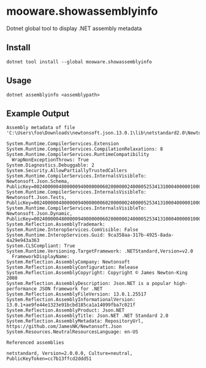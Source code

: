 # mooware.showassemblyinfo

Dotnet global tool to display .NET assembly metadata

## Install

    dotnet tool install --global mooware.showassemblyinfo

## Usage

    dotnet assemblyinfo <assemblypath>

## Example Output

    Assembly metadata of file 'C:\Users\foo\Downloads\newtonsoft.json.13.0.1\lib\netstandard2.0\Newtonsoft.Json.dll'

    System.Runtime.CompilerServices.Extension
    System.Runtime.CompilerServices.CompilationRelaxations: 8
    System.Runtime.CompilerServices.RuntimeCompatibility
      WrapNonExceptionThrows: True
    System.Diagnostics.Debuggable: 2
    System.Security.AllowPartiallyTrustedCallers
    System.Runtime.CompilerServices.InternalsVisibleTo: Newtonsoft.Json.Schema, PublicKey=0024000004800000940000000602000000240000525341310004000001000100f561df277c6c0b497d629032b410cdcf286e537c054724f7ffa0164345f62b3e642029d7a80cc351918955328c4adc8a048823ef90b0cf38ea7db0d729caf2b633c3babe08b0310198c1081995c19029bc675193744eab9d7345b8a67258ec17d112cebdbbb2a281487dceeafb9d83aa930f32103fbe1d2911425bc5744002c7
    System.Runtime.CompilerServices.InternalsVisibleTo: Newtonsoft.Json.Tests, PublicKey=0024000004800000940000000602000000240000525341310004000001000100f561df277c6c0b497d629032b410cdcf286e537c054724f7ffa0164345f62b3e642029d7a80cc351918955328c4adc8a048823ef90b0cf38ea7db0d729caf2b633c3babe08b0310198c1081995c19029bc675193744eab9d7345b8a67258ec17d112cebdbbb2a281487dceeafb9d83aa930f32103fbe1d2911425bc5744002c7
    System.Runtime.CompilerServices.InternalsVisibleTo: Newtonsoft.Json.Dynamic, PublicKey=0024000004800000940000000602000000240000525341310004000001000100cbd8d53b9d7de30f1f1278f636ec462cf9c254991291e66ebb157a885638a517887633b898ccbcf0d5c5ff7be85a6abe9e765d0ac7cd33c68dac67e7e64530e8222101109f154ab14a941c490ac155cd1d4fcba0fabb49016b4ef28593b015cab5937da31172f03f67d09edda404b88a60023f062ae71d0b2e4438b74cc11dc9
    System.Reflection.AssemblyTrademark:
    System.Runtime.InteropServices.ComVisible: False
    System.Runtime.InteropServices.Guid: 9ca358aa-317b-4925-8ada-4a29e943a363
    System.CLSCompliant: True
    System.Runtime.Versioning.TargetFramework: .NETStandard,Version=v2.0
      FrameworkDisplayName:
    System.Reflection.AssemblyCompany: Newtonsoft
    System.Reflection.AssemblyConfiguration: Release
    System.Reflection.AssemblyCopyright: Copyright © James Newton-King 2008
    System.Reflection.AssemblyDescription: Json.NET is a popular high-performance JSON framework for .NET
    System.Reflection.AssemblyFileVersion: 13.0.1.25517
    System.Reflection.AssemblyInformationalVersion: 13.0.1+ae9fe44e1323e91bcbd185ca1a14099fba7c021f
    System.Reflection.AssemblyProduct: Json.NET
    System.Reflection.AssemblyTitle: Json.NET .NET Standard 2.0
    System.Reflection.AssemblyMetadata: RepositoryUrl, https://github.com/JamesNK/Newtonsoft.Json
    System.Resources.NeutralResourcesLanguage: en-US

    Referenced assemblies

    netstandard, Version=2.0.0.0, Culture=neutral, PublicKeyToken=cc7b13ffcd2ddd51
